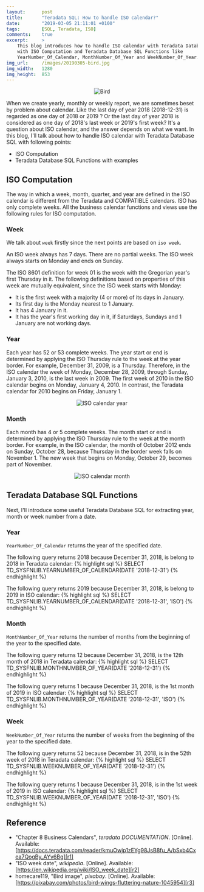 ```yaml
---
layout:      post
title:       "Teradata SQL: How to handle ISO calendar?"
date:        "2019-03-05 21:11:01 +0100"
tags:        [SQL, Teradata, ISO]
comments:    true
excerpt:     >
    This blog introduces how to handle ISO calendar with Teradata Database SQL
    with ISO Computation and Teradata Database SQL Functions like
    YearNumber_Of_Calendar, MonthNumber_Of_Year and WeekNumber_Of_Year.
img_url:     /images/20190305-bird.jpg
img_width:   1280
img_height:  853
---
```


<p align="center">
  <img alt="Bird"
  src="{{ site.baseurl }}/images/20190305-bird.jpg"/>
</p>

When we create yearly, monthly or weekly report, we are sometimes beset by
problem about calendar. Like the last day of year 2018 (2018-12-31) is regarded
as one day of 2018 or 2019 ? Or the last day of year 2018 is considered as one
day of 2018's last week or 2019's first week? It's a question about ISO
calendar, and the answer depends on what we want. In this blog, I'll talk about
how to handle ISO calendar with Teradata Database SQL with following points:

- ISO Computation
- Teradata Database SQL Functions with examples

## ISO Computation
The way in which a week, month, quarter, and year are defined in the ISO
calendar is different from the Teradata and COMPATIBLE calendars. ISO has only
complete weeks. All the business calendar functions and views use the following
rules for ISO computation.

### Week
We talk about `week` firstly since the next points are based on `iso week`.

An ISO week always has 7 days. There are no partial weeks. The ISO week always
starts on Monday and ends on Sunday.

The ISO 8601 definition for week 01 is the week with the Gregorian year's first
Thursday in it. The following definitions based on properties of this week are
mutually equivalent, since the ISO week starts with Monday:

- It is the first week with a majority (4 or more) of its days in January.
- Its first day is the Monday nearest to 1 January.
- It has 4 January in it.
- It has the year's first working day in it, if Saturdays, Sundays and 1
January are not working days.

### Year
Each year has 52 or 53 complete weeks. The year start or end is determined by
applying the ISO Thursday rule to the week at the year border. For example,
December 31, 2009, is a Thursday. Therefore, in the ISO calendar the week of
Monday, December 28, 2009, through Sunday, January 3, 2010, is the last week
in 2009. The first week of 2010 in the ISO calendar begins on Monday, January
4, 2010. In contrast, the Teradata calendar for 2010 begins on Friday, January 1.

<p align="center">
  <img alt="ISO calendar year"
  src="{{ site.baseurl }}/images/20190305-iso-year.jpg"/>
</p>

### Month
Each month has 4 or 5 complete weeks. The month start or end is determined by
applying the ISO Thursday rule to the week at the month border. For example, in
the ISO calendar, the month of October 2012 ends on Sunday, October 28, because
Thursday in the border week falls on November 1. The new week that begins on
Monday, October 29, becomes part of November.

<p align="center">
  <img alt="ISO calendar month"
  src="{{ site.baseurl }}/images/20190305-iso-month.jpg"/>
</p>

## Teradata Database SQL Functions
Next, I'll introduce some useful Teradata Database SQL for extracting year,
month or week number from a date.

### Year
`YearNumber_Of_Calendar` returns the year of the specified date.

The following query returns 2018 because December 31, 2018, is belong to 2018
in Teradata calendar:
{% highlight sql %}
SELECT TD_SYSFNLIB.YEARNUMBER_OF_CALENDAR(DATE '2018-12-31')
{% endhighlight %}

The following query returns 2019 because December 31, 2018, is belong to 2019
in ISO calendar:
{% highlight sql %}
SELECT TD_SYSFNLIB.YEARNUMBER_OF_CALENDAR(DATE '2018-12-31', 'ISO')
{% endhighlight %}

### Month
`MonthNumber_Of_Year` returns the number of months from the beginning of the
year to the specified date.

The following query returns 12 because December 31, 2018, is the 12th month of
2018 in Teradata calendar:
{% highlight sql %}
SELECT TD_SYSFNLIB.MONTHNUMBER_OF_YEAR(DATE '2018-12-31')
{% endhighlight %}

The following query returns 1 because December 31, 2018, is the 1st month of
2019 in ISO calendar:
{% highlight sql %}
SELECT TD_SYSFNLIB.MONTHNUMBER_OF_YEAR(DATE '2018-12-31', 'ISO')
{% endhighlight %}

### Week
`WeekNumber_Of_Year` returns the number of weeks from the beginning of the year
to the specified date.

The following query returns 52 because December 31, 2018, is in the 52th week of
2018 in Teradata calendar:
{% highlight sql %}
SELECT TD_SYSFNLIB.WEEKNUMBER_OF_YEAR(DATE '2018-12-31')
{% endhighlight %}

The following query returns 1 because December 31, 2018, is in the 1st week of
2019 in ISO calendar:
{% highlight sql %}
SELECT TD_SYSFNLIB.WEEKNUMBER_OF_YEAR(DATE '2018-12-31', 'ISO')
{% endhighlight %}

## Reference
- "Chapter 8 Business Calendars", _teradata DOCUMENTATION_. [Online]. Available: [https://docs.teradata.com/reader/kmuOwjp1zEYg98JsB8fu_A/bSxb4Cxea7QogBy_AYv6Bg][r1]
- "ISO week date", _wikipedia_. [Online]. Available: [https://en.wikipedia.org/wiki/ISO_week_date][r2]
- homecare119, "Bird image", _pixabay_. [Online]. Available: [https://pixabay.com/photos/bird-wings-fluttering-nature-1045954][r3]

[r1]: https://docs.teradata.com/reader/kmuOwjp1zEYg98JsB8fu_A/bSxb4Cxea7QogBy_AYv6Bg
[r2]: https://en.wikipedia.org/wiki/ISO_week_date
[r3]: https://pixabay.com/photos/bird-wings-fluttering-nature-1045954